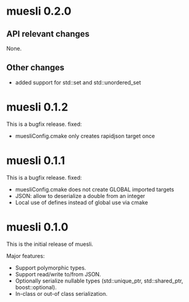 # muesli 0.2.0

## API relevant changes
None.

## Other changes
* added support for std::set and std::unordered_set

# muesli 0.1.2
This is a bugfix release.
fixed:
* muesliConfig.cmake only creates rapidjson target once

# muesli 0.1.1
This is a bugfix release.
fixed:
* muesliConfig.cmake does not create GLOBAL imported targets
* JSON: allow to deserialize a double from an integer
* Local use of defines instead of global use via cmake

# muesli 0.1.0
This is the initial release of muesli.

Major features:
* Support polymorphic types.
* Support read/write to/from JSON.
* Optionally serialize nullable types (std::unique_ptr, std::shared_ptr, boost::optional).
* In-class or out-of class serialization.

